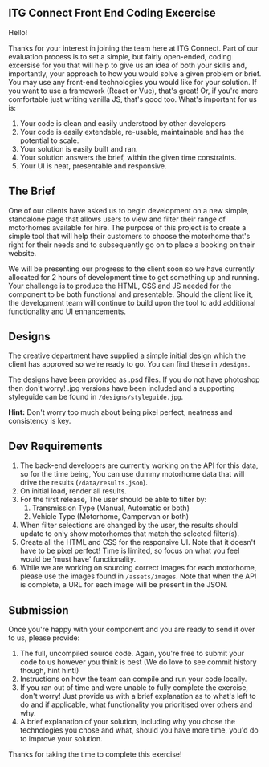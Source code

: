 ## ITG Connect Front End Coding Excercise

Hello!

Thanks for your interest in joining the team here at ITG Connect. Part of our evaluation process is to set a simple, but fairly open-ended, coding excersise for you that will help to give us an idea of both your skills and, importantly, your approach to how you would solve a given problem or brief. You may use any front-end technologies you would like for your solution. If you want to use a framework (React or Vue), that's great! Or, if you're more comfortable just writing vanilla JS, that's good too. What's important for us is:

1. Your code is clean and easily understood by other developers
2. Your code is easily extendable, re-usable, maintainable and has the potential to scale.
3. Your solution is easily built and ran.
4. Your solution answers the brief, within the given time constraints.
5. Your UI is neat, presentable and responsive.

## The Brief

One of our clients have asked us to begin development on a new simple, standalone page that allows users to view and filter their range of motorhomes available for hire. The purpose of this project is to create a simple tool that will help their customers to choose the motorhome that's right for their needs and to subsequently go on to place a booking on their website.

We will be presenting our progress to the client soon so we have currently allocated for 2 hours of development time to get something up and running. Your challenge is to produce the HTML, CSS and JS needed for the component to be both functional and presentable. Should the client like it, the development team will continue to build upon the tool to add additional functionality and UI enhancements.

## Designs

The creative department have supplied a simple initial design which the client has approved so we're ready to go. You can find these in `/designs`.

The designs have been provided as .psd files. If you do not have photoshop then don't worry! .jpg versions have been included and a supporting styleguide can be found in `/designs/styleguide.jpg`.

**Hint:** Don't worry too much about being pixel perfect, neatness and consistency is key.

## Dev Requirements

1. The back-end developers are currently working on the API for this data, so for the time being, You can use dummy motorhome data that will drive the results (`/data/results.json`).
2. On initial load, render all results.
3. For the first release, The user should be able to filter by:
    1. Transmission Type (Manual, Automatic or both)
    2. Vehicle Type (Motorhome, Campervan or both)
4. When filter selections are changed by the user, the results should update to only show motorhomes that match the selected filter(s).
5. Create all the HTML and CSS for the responsive UI. Note that it doesn't have to be pixel perfect! Time is limited, so focus on what you feel would be 'must have' functionality.
6. While we are working on sourcing correct images for each motorhome, please use the images found in `/assets/images`. Note that when the API is complete, a URL for each image will be present in the JSON.

## Submission

Once you're happy with your component and you are ready to send it over to us, please provide:

1. The full, uncompiled source code. Again, you're free to submit your code to us however you think is best (We do love to see commit history though, hint hint!)
2. Instructions on how the team can compile and run your code locally.
3. If you ran out of time and were unable to fully complete the exercise, don't worry! Just provide us with a brief explanation as to what's left to do and if applicable, what functionality you prioritised over others and why.
4. A brief explanation of your solution, including why you chose the technologies you chose and what, should you have more time, you'd do to improve your solution.

Thanks for taking the time to complete this exercise!
